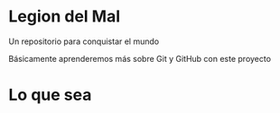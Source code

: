 # Legion del Mal
Un repositorio para conquistar el mundo

Básicamente aprenderemos más sobre Git y GitHub con este proyecto


# Lo que sea